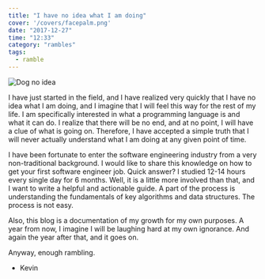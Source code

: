 ```yaml
---
title: "I have no idea what I am doing"
cover: '/covers/facepalm.png'
date: "2017-12-27"
time: "12:33"
category: "rambles"
tags:
  - ramble
---
```


![Dog no idea](https://kevinkiklee.com/images/no-idea.jpg)

I have just started in the field, and I have realized very quickly that I have no idea what I am doing, and I imagine that I will feel this way for the rest of my life.  I am specifically interested in what a programming language is and what it can do.  I realize that there will be no end, and at no point, I will have a clue of what is going on.  Therefore, I have accepted a simple truth that I will never actually understand what I am doing at any given point of time.

I have been fortunate to enter the software engineering industry from a very non-traditional background.  I would like to share this knowledge on how to get your first software engineer job.  Quick answer?  I studied 12-14 hours every single day for 6 months.  Well, it is a little more involved than that, and I want to write a helpful and actionable guide.  A part of the process is understanding the fundamentals of key algorithms and data structures.  The process is not easy.

Also, this blog is a documentation of my growth for my own purposes.  A year from now, I imagine I will be laughing hard at my own ignorance.  And again the year after that, and it goes on.

Anyway, enough rambling.

- Kevin
